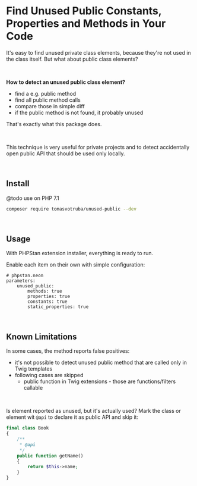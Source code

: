 # Find Unused Public Constants, Properties and Methods in Your Code

It's easy to find unused private class elements, because they're not used in the class itself. But what about public class elements?

<br>

**How to detect an unused public class element?**

* find a e.g. public method
* find all public method calls
* compare those in simple diff
* if the public method is not found, it probably unused

That's exactly what this package does.

<br>

This technique is very useful for private projects and to detect accidentally open public API that should be used only locally.

<br>

## Install

@todo use on PHP 7.1

```bash
composer require tomasvotruba/unused-public --dev
```

<br>

## Usage

With PHPStan extension installer, everything is ready to run.

Enable each item on their own with simple configuration:

```neon
# phpstan.neon
parameters:
    unused_public:
        methods: true
        properties: true
        constants: true
        static_properties: true
```

<br>

## Known Limitations

In some cases, the method reports false positives:

* it's not possible to detect unused public method that are called only in Twig templates
* following cases are skipped
    * public function in Twig extensions - those are functions/filters callable

<br>

Is element reported as unused, but it's actually used? Mark the class or element wit `@api` to declare it as public API and skip it:

```php
final class Book
{
    /**
     * @api
     */
    public function getName()
    {
        return $this->name;
    }
}
```
